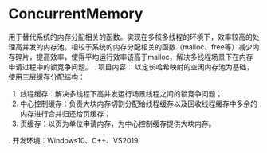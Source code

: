 # ConcurrentMemory
用于替代系统的内存分配相关的函数。实现在多核多线程的环境下，效率较高的处理高并发的内存池。相较于系统的内存分配相关的函数（malloc、free等）减少内存碎片，提高效率，使得平均运行效率该高于malloc，解决多线程场景下在内存申请过程中的锁竞争问题。
.   项目内容：
以定长哈希映射的空闲内存池为基础，使用三层缓存分配结构：
1.	线程缓存：解决多线程下高并发运行场景线程之间的锁竞争问题；
2.	中心控制缓存：负责大块内存切割分配给线程缓存以及回收线程缓存中多余的内存进行合并归还给页缓存；
3.	页缓存：以页为单位申请内存，为中心控制缓存提供大块内存。

.   开发环境：Windows10、C++、VS2019
